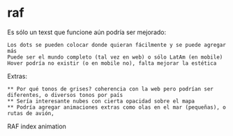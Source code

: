# raf

Es sólo un texst que funcione aún podría ser mejorado:

	Los dots se pueden colocar donde quieran fácilmente y se puede agregar más
	Puede ser el mundo completo (tal vez en web) o sólo LatAm (en mobile)
	Hover podría no existir (o en mobile no), falta mejorar la estética

Extras:

	** Por qué tonos de grises? coherencia con la web pero podrían ser diferentes, o diversos tonos por país
	** Sería interesante nubes con cierta opacidad sobre el mapa
	** Podría agregar animaciones extras como olas en el mar (pequeñas), o rutas de avión, 

RAF index animation
